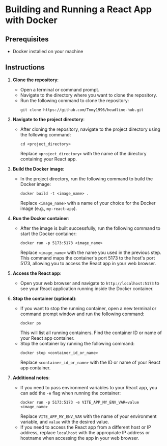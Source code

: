 # Building and Running a React App with Docker

## Prerequisites

-   Docker installed on your machine

## Instructions

1. **Clone the repository**:

    - Open a terminal or command prompt.
    - Navigate to the directory where you want to clone the repository.
    - Run the following command to clone the repository:
        ```
        git clone https://github.com/Tnmy1996/headline-hub.git
        ```

2. **Navigate to the project directory**:

    - After cloning the repository, navigate to the project directory using the following command:
        ```
        cd <project_directory>
        ```
        Replace `<project_directory>` with the name of the directory containing your React app.

3. **Build the Docker image**:

    - In the project directory, run the following command to build the Docker image:
        ```
        docker build -t <image_name> .
        ```
        Replace `<image_name>` with a name of your choice for the Docker image (e.g., `my-react-app`).

4. **Run the Docker container**:

    - After the image is built successfully, run the following command to start the Docker container:
        ```
        docker run -p 5173:5173 <image_name>
        ```
        Replace `<image_name>` with the name you used in the previous step.
        This command maps the container's port 5173 to the host's port 5173, allowing you to access the React app in your web browser.

5. **Access the React app**:

    - Open your web browser and navigate to `http://localhost:5173` to see your React application running inside the Docker container.

6. **Stop the container (optional)**:

    - If you want to stop the running container, open a new terminal or command prompt window and run the following command:
        ```
        docker ps
        ```
        This will list all running containers. Find the container ID or name of your React app container.
    - Stop the container by running the following command:
        ```
        docker stop <container_id_or_name>
        ```
        Replace `<container_id_or_name>` with the ID or name of your React app container.

7. **Additional notes**:
    - If you need to pass environment variables to your React app, you can add the `-e` flag when running the container:
        ```
        docker run -p 5173:5173 -e VITE_APP_MY_ENV_VAR=value <image_name>
        ```
        Replace `VITE_APP_MY_ENV_VAR` with the name of your environment variable, and `value` with the desired value.
    - If you need to access the React app from a different host or IP address, replace `localhost` with the appropriate IP address or hostname when accessing the app in your web browser.
